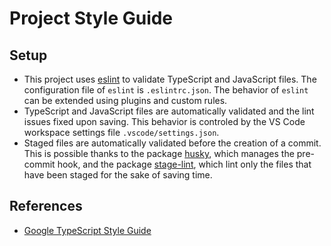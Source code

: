# Project Style Guide

## Setup

- This project uses [eslint] to validate TypeScript and JavaScript files. The
  configuration file of `eslint` is `.eslintrc.json`. The behavior of `eslint`
  can be extended using plugins and custom rules.
- TypeScript and JavaScript files are automatically validated and the lint
  issues fixed upon saving. This behavior is controled by the VS Code workspace
  settings file `.vscode/settings.json`.
- Staged files are automatically validated before the creation of a commit. This
  is possible thanks to the package [husky], which manages the pre-commit hook,
  and the package [stage-lint], which lint only the files that have been staged
  for the sake of saving time.

## References

- [Google TypeScript Style Guide]

<!-- Links -->

[google typescript style guide]: https://google.github.io/styleguide/tsguide.html
[eslint]: https://www.npmjs.com/package/eslint
[husky]: https://www.npmjs.com/package/husky
[stage-lint]: https://www.npmjs.com/package/lint-staged
